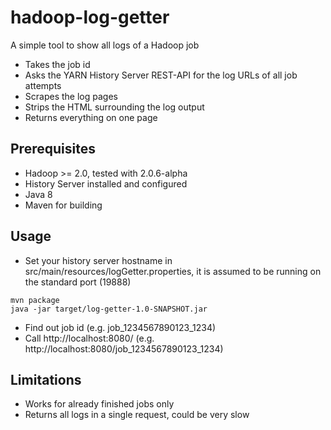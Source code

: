 hadoop-log-getter
=================

A simple tool to show all logs of a Hadoop job

* Takes the job id
* Asks the YARN History Server REST-API for the log URLs of all job attempts
* Scrapes the log pages
* Strips the HTML surrounding the log output
* Returns everything on one page

Prerequisites
-------------
* Hadoop >= 2.0, tested with 2.0.6-alpha
* History Server installed and configured
* Java 8
* Maven for building

Usage
-----
* Set your history server hostname in src/main/resources/logGetter.properties, it is assumed to be running on the standard port (19888)
~~~~ 
mvn package
java -jar target/log-getter-1.0-SNAPSHOT.jar
~~~~
* Find out job id (e.g. job_1234567890123_1234)
* Call http://localhost:8080/<job id> (e.g. http://localhost:8080/job_1234567890123_1234)


Limitations
-----------
* Works for already finished jobs only
* Returns all logs in a single request, could be very slow

